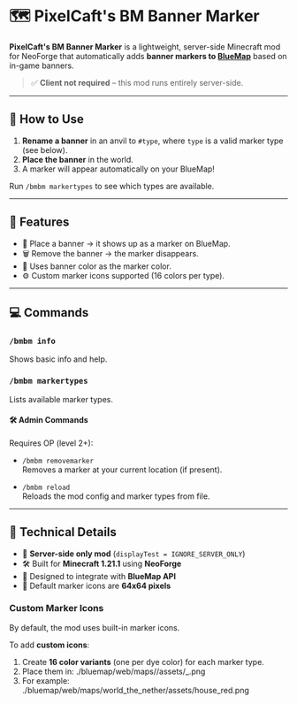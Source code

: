 # 🗺️ PixelCaft's BM Banner Marker

**PixelCaft's BM Banner Marker** is a lightweight, server-side Minecraft mod for NeoForge that automatically adds **banner markers to [BlueMap](https://bluemap.bluecolored.de/)** based on in-game banners.

> ✅ **Client not required** – this mod runs entirely server-side.

---

## 🧭 How to Use

1. **Rename a banner** in an anvil to `#type`, where `type` is a valid marker type (see below).
2. **Place the banner** in the world.
3. A marker will appear automatically on your BlueMap!

Run `/bmbm markertypes` to see which types are available.

---

## 🔧 Features

- 📍 Place a banner → it shows up as a marker on BlueMap.
- 🗑️ Remove the banner → the marker disappears.
- 🎨 Uses banner color as the marker color.
- ⚙️ Custom marker icons supported (16 colors per type).

---

## 💻 Commands

### `/bmbm info`
Shows basic info and help.

### `/bmbm markertypes`
Lists available marker types.

#### 🛠️ Admin Commands
Requires OP (level 2+):

- `/bmbm removemarker`  
  Removes a marker at your current location (if present).

- `/bmbm reload`  
  Reloads the mod config and marker types from file.

---

## 🧪 Technical Details

- 🧩 **Server-side only mod** (`displayTest = IGNORE_SERVER_ONLY`)
- 🛠️ Built for **Minecraft 1.21.1** using **NeoForge**
- 🔵 Designed to integrate with **BlueMap API**
- 📐 Default marker icons are **64x64 pixels**

### Custom Marker Icons
By default, the mod uses built-in marker icons.

To add **custom icons**:

1. Create **16 color variants** (one per dye color) for each marker type.
2. Place them in: ./bluemap/web/maps/<world>/assets/<type>_<color>.png
3. For example: ./bluemap/web/maps/world_the_nether/assets/house_red.png
